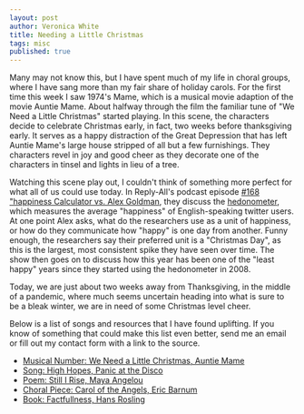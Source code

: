 ```yaml
---
layout: post
author: Veronica White
title: Needing a Little Christmas
tags: misc
published: true
---
```


Many may not know this, but I have spent much of my life in choral groups, where I have sang more than my fair share of holiday carols. For the first time this week I saw 1974's Mame, which is a musical movie adaption of the movie Auntie Mame. About halfway through the film the familiar tune of "We Need a Little Christmas" started playing. In this scene, the characters decide to celebrate Christmas early, in fact, two weeks before thanksgiving early. It serves as a happy distraction of the Great Depression that has left Auntie Mame's large house stripped of all but a few furnishings. They characters revel in joy and good cheer as they decorate one of the characters in tinsel and lights in lieu of a tree. 

Watching this scene play out, I couldn't think of something more perfect for what all of us could use today. In Reply-All's podcast episode [#168 "happiness Calculator vs. Alex Goldman](https://gimletmedia.com/shows/reply-all/kwh96n), they discuss the [hedonometer](https://hedonometer.org/timeseries/en_all/), which measures the average "happiness" of English-speaking twitter users. At one point Alex asks, what do the researchers use as a unit of happiness, or how do they communicate how "happy" is one day from another. Funny enough, the researchers say their preferred unit is a "Christmas Day", as this is the largest, most consistent spike they have seen over time. The show then goes on to discuss how this year has been one of the "least happy" years since they started using the hedonometer in 2008. 

Today, we are just about two weeks away from Thanksgiving, in the middle of a pandemic, where much seems uncertain heading into what is sure to be a bleak winter, we are in need of some Christmas level cheer.

Below is a list of songs and resources that I have found uplifting. If you know of something that could make this list even better, send me an email or fill out my contact form with a link to the source. 

- [Musical Number: We Need a Little Christmas, Auntie Mame](https://www.youtube.com/watch?v=-UL9rVtRvRI) 
- [Song: High Hopes, Panic at the Disco](https://www.youtube.com/watch?v=GJY8OMJXRAk)
- [Poem: Still I Rise, Maya Angelou](https://www.youtube.com/watch?v=qviM_GnJbOM)
- [Choral Piece: Carol of the Angels, Eric Barnum](https://soundcloud.com/choral-arts/carol-of-the-angels-eric-1)
- [Book: Factfullness, Hans Rosling](https://www.amazon.com/dp/1250107814?tag=macmillan-20)